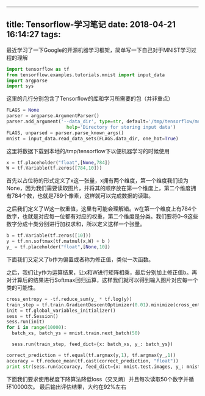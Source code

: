 
---
title: Tensorflow-学习笔记
date: 2018-04-21 16:14:27
tags:
---
最近学习了一下Google的开源机器学习框架，简单写一下自己对于MNIST学习过程的理解

```python
import tensorflow as tf
from tensorflow.examples.tutorials.mnist import input_data
import argparse
import sys
```

这里的几行分别包含了Tensorflow的库和学习所需要的包（并非重点）

```python
FLAGS = None
parser = argparse.ArgumentParser()
parser.add_argument('--data_dir', type=str, default='/tmp/tensorflow/mnist/input_data',
                      help='Directory for storing input data')
FLAGS, unparsed = parser.parse_known_args()
mnist = input_data.read_data_sets(FLAGS.data_dir, one_hot=True)
```

这里将数据下载到本地的/tmp/tensorflow下以便机器学习的时候使用

```python
x = tf.placeholder("float",[None,784])
W = tf.Variable(tf.zeros([784,10]))
```

首先以占位符的形式定义了x这一张量，x拥有两个维度，第一个维度我们设为None，因为我们需要读取图片，并将其的顺序放在第一个维度上，第二个维度拥有784个数，也就是789个像素，这样就可以完成数据的读取。

之后我们定义了W这一权重值，这里有可能会理解错。w在第一个维度上有784个数字，也就是对应每一位都有对应的权重，第二个维度是分类。我们要将0~9这些数字分成十类分别进行加权求和，所以定义这样一个张量。

```python
b = tf.Variable(tf.zeros([10]))
y = tf.nn.softmax(tf.matmul(x,W) + b )
y_ = tf.placeholder("float",[None,10])

```
下面我们又定义了b作为偏置或者称为修正值，类似一次函数。

之后，我们让y作为运算结果，让x和W进行矩阵相乘，最后分别加上修正值b。再对计算后的结果进行Softmax回归运算，这样我们就可以得到输入图片对应每一个类的可能性。

```python
cross_entropy = -tf.reduce_sum(y_ * tf.log(y))
train_step = tf.train.GradientDescentOptimizer(0.01).minimize(cross_entropy)
init = tf.global_variables_initializer()
sess = tf.Session()
sess.run(init)
for i in range(10000):
  batch_xs, batch_ys = mnist.train.next_batch(50)

  sess.run(train_step, feed_dict={x: batch_xs, y_: batch_ys})

correct_prediction = tf.equal(tf.argmax(y,1), tf.argmax(y_,1))
accuracy = tf.reduce_mean(tf.cast(correct_prediction, "float"))
print str(sess.run(accuracy, feed_dict={x: mnist.test.images, y_: mnist.test.labels})*100) + "%"

```

下面我们要求使用梯度下降算法降低loss（交叉熵）并且每次读取50个数字并循环10000次。
最后输出评估结果，大约在92%左右
